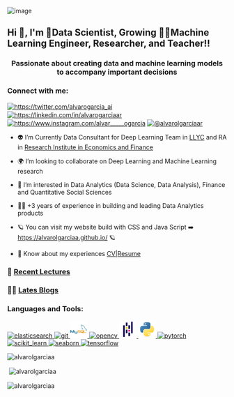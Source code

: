 
![image](https://user-images.githubusercontent.com/83801351/162625407-1522c9fb-6a67-481f-9ad0-509cd9c8c724.png)

<h2 align="left">Hi 👋, I'm 🥷Data Scientist, Growing 🤖🧠Machine Learning Engineer, Researcher, and Teacher!!</h2>
<h3 align="center">Passionate about creating data and machine learning models to accompany important decisions</h3>

<h3 align="left">Connect with me:</h3>
<p align="left">
<a href="https://twitter.com/https://twitter.com/alvarogarcia_ai" target="blank"><img align="center" src="https://raw.githubusercontent.com/rahuldkjain/github-profile-readme-generator/master/src/images/icons/Social/twitter.svg" alt="https://twitter.com/alvarogarcia_ai" height="30" width="40" /></a>
<a href="https://linkedin.com/in/https://linkedin.com/in/alvarogarciaar" target="blank"><img align="center" src="https://raw.githubusercontent.com/rahuldkjain/github-profile-readme-generator/master/src/images/icons/Social/linked-in-alt.svg" alt="https://linkedin.com/in/alvarogarciaar" height="30" width="40" /></a>
<a href="https://instagram.com/https://www.instagram.com/alvar_____ogarcia" target="blank"><img align="center" src="https://raw.githubusercontent.com/rahuldkjain/github-profile-readme-generator/master/src/images/icons/Social/instagram.svg" alt="https://www.instagram.com/alvar_____ogarcia" height="30" width="40" /></a>
<a href="https://medium.com/@alvarolgarciaar" target="blank"><img align="center" src="https://raw.githubusercontent.com/rahuldkjain/github-profile-readme-generator/master/src/images/icons/Social/medium.svg" alt="@alvarolgarciaar" height="30" width="40" /></a>
</p>

- 👽 I’m Currently Data Consultant for Deep Learning Team in [LLYC](https://www.llorenteycuenca.com/) and RA in [Research Institute in Economics and Finance](https://ri-ef.com/research-assistant/)

- 🌍 I’m looking to collaborate on Deep Learning and Machine Learning research

- 🚀 I’m interested in Data Analytics (Data Science, Data Analysis), Finance and Quantitative Social Sciences

- 👨‍🚀 +3 years of experience in building and leading Data Analytics products

- 🪐 You can visit my website build with CSS and Java Script ➡️ https://alvarolgarciaa.github.io/ 🪐

- 📄 Know about my experiences [CV|Resume](https://drive.google.com/drive/u/2/folders/1xzJNVxNL713bK4vxba03AK6wmap9Z9rg)

### 🚀 [Recent Lectures](https://alvarolgarciaa.github.io/lectures)

### 🧑‍🚀 [Lates Blogs](https://alvarolgarciaa.github.io/blogs)



<h3 align="left">Languages and Tools:</h3>
<p align="left"> <a href="https://www.elastic.co" target="_blank" rel="noreferrer"> <img src="https://www.vectorlogo.zone/logos/elastic/elastic-icon.svg" alt="elasticsearch" width="40" height="40"/> </a> <a href="https://git-scm.com/" target="_blank" rel="noreferrer"> <img src="https://www.vectorlogo.zone/logos/git-scm/git-scm-icon.svg" alt="git" width="40" height="40"/> </a> <a href="https://www.mysql.com/" target="_blank" rel="noreferrer"> <img src="https://raw.githubusercontent.com/devicons/devicon/master/icons/mysql/mysql-original-wordmark.svg" alt="mysql" width="40" height="40"/> </a> <a href="https://opencv.org/" target="_blank" rel="noreferrer"> <img src="https://www.vectorlogo.zone/logos/opencv/opencv-icon.svg" alt="opencv" width="40" height="40"/> </a> <a href="https://pandas.pydata.org/" target="_blank" rel="noreferrer"> <img src="https://raw.githubusercontent.com/devicons/devicon/2ae2a900d2f041da66e950e4d48052658d850630/icons/pandas/pandas-original.svg" alt="pandas" width="40" height="40"/> </a> <a href="https://www.python.org" target="_blank" rel="noreferrer"> <img src="https://raw.githubusercontent.com/devicons/devicon/master/icons/python/python-original.svg" alt="python" width="40" height="40"/> </a> <a href="https://pytorch.org/" target="_blank" rel="noreferrer"> <img src="https://www.vectorlogo.zone/logos/pytorch/pytorch-icon.svg" alt="pytorch" width="40" height="40"/> </a> <a href="https://scikit-learn.org/" target="_blank" rel="noreferrer"> <img src="https://upload.wikimedia.org/wikipedia/commons/0/05/Scikit_learn_logo_small.svg" alt="scikit_learn" width="40" height="40"/> </a> <a href="https://seaborn.pydata.org/" target="_blank" rel="noreferrer"> <img src="https://seaborn.pydata.org/_images/logo-mark-lightbg.svg" alt="seaborn" width="40" height="40"/> </a> <a href="https://www.tensorflow.org" target="_blank" rel="noreferrer"> <img src="https://www.vectorlogo.zone/logos/tensorflow/tensorflow-icon.svg" alt="tensorflow" width="40" height="40"/> </a> </p>

<p><img align="center" src="https://github-readme-stats.vercel.app/api/top-langs?username=alvarolgarciaa&show_icons=true&locale=en&layout=compact" alt="alvarolgarciaa" /></p>

<p>&nbsp;<img align="center" src="https://github-readme-stats.vercel.app/api?username=alvarolgarciaa&show_icons=true&locale=en" alt="alvarolgarciaa" /></p>

<p><img align="center" src="https://github-readme-streak-stats.herokuapp.com/?user=alvarolgarciaa&" alt="alvarolgarciaa" /></p>
<!---
AlvaroLGarciaA/AlvaroLGarciaA is a ✨ special ✨ repository because its `README.md` (this file) appears on your GitHub profile.
You can click the Preview link to take a look at your changes.
--->
